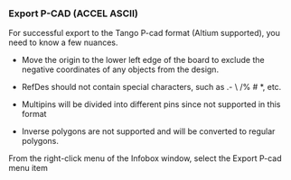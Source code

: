 ### Export P-CAD (ACCEL ASCII)

For successful export to the Tango P-cad format (Altium supported), you need to know a few nuances.

* Move the origin to the lower left edge of the board to exclude the negative coordinates of any objects from the design.

* RefDes should not contain special characters, such as .- \ /% # *, etc.

* Multipins will be divided into different pins since not supported in this format

* Inverse polygons are not supported and will be converted to regular polygons.

From the right-click menu of the Infobox window, select the Export P-cad menu item

